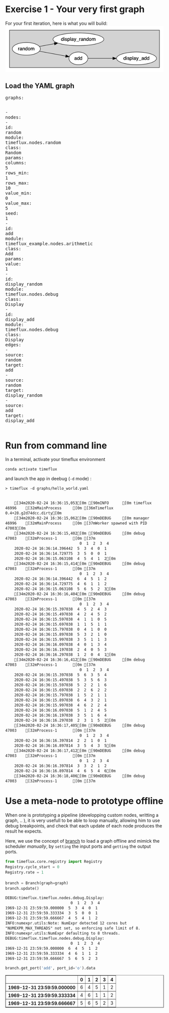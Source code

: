 # Exercise 1 - Your very first graph  

For your first iteration, here is what you will build:
<img src="img/hello_world.png" alt='hello_world'>


## Load the YAML graph 

<div class="highlight"><pre><span></span><span class="nt">graphs</span><span class="p">:</span>

  <span class="p p-Indicator">-</span> <span class="nt">nodes</span><span class="p">:</span>
    <span class="p p-Indicator">-</span> <span class="nt">id</span><span class="p">:</span> <span class="l l-Scalar l-Scalar-Plain">random</span>
      <span class="nt">module</span><span class="p">:</span> <span class="l l-Scalar l-Scalar-Plain">timeflux.nodes.random</span>
      <span class="nt">class</span><span class="p">:</span> <span class="l l-Scalar l-Scalar-Plain">Random</span>
      <span class="nt">params</span><span class="p">:</span>
        <span class="nt">columns</span><span class="p">:</span> <span class="l l-Scalar l-Scalar-Plain">5</span>
        <span class="nt">rows_min</span><span class="p">:</span> <span class="l l-Scalar l-Scalar-Plain">1</span>
        <span class="nt">rows_max</span><span class="p">:</span> <span class="l l-Scalar l-Scalar-Plain">10</span>
        <span class="nt">value_min</span><span class="p">:</span> <span class="l l-Scalar l-Scalar-Plain">0</span>
        <span class="nt">value_max</span><span class="p">:</span> <span class="l l-Scalar l-Scalar-Plain">5</span>
        <span class="nt">seed</span><span class="p">:</span> <span class="l l-Scalar l-Scalar-Plain">1</span>
    <span class="p p-Indicator">-</span> <span class="nt">id</span><span class="p">:</span> <span class="l l-Scalar l-Scalar-Plain">add</span>
      <span class="nt">module</span><span class="p">:</span> <span class="l l-Scalar l-Scalar-Plain">timeflux_example.nodes.arithmetic</span>
      <span class="nt">class</span><span class="p">:</span> <span class="l l-Scalar l-Scalar-Plain">Add</span>
      <span class="nt">params</span><span class="p">:</span>
        <span class="nt">value</span><span class="p">:</span> <span class="l l-Scalar l-Scalar-Plain">1</span>
    <span class="p p-Indicator">-</span> <span class="nt">id</span><span class="p">:</span> <span class="l l-Scalar l-Scalar-Plain">display_random</span>
      <span class="nt">module</span><span class="p">:</span> <span class="l l-Scalar l-Scalar-Plain">timeflux.nodes.debug</span>
      <span class="nt">class</span><span class="p">:</span> <span class="l l-Scalar l-Scalar-Plain">Display</span>
    <span class="p p-Indicator">-</span> <span class="nt">id</span><span class="p">:</span> <span class="l l-Scalar l-Scalar-Plain">display_add</span>
      <span class="nt">module</span><span class="p">:</span> <span class="l l-Scalar l-Scalar-Plain">timeflux.nodes.debug</span>
      <span class="nt">class</span><span class="p">:</span> <span class="l l-Scalar l-Scalar-Plain">Display</span>
    <span class="nt">edges</span><span class="p">:</span>
    <span class="p p-Indicator">-</span> <span class="nt">source</span><span class="p">:</span> <span class="l l-Scalar l-Scalar-Plain">random</span>
      <span class="nt">target</span><span class="p">:</span> <span class="l l-Scalar l-Scalar-Plain">add</span>
    <span class="p p-Indicator">-</span> <span class="nt">source</span><span class="p">:</span> <span class="l l-Scalar l-Scalar-Plain">random</span>
      <span class="nt">target</span><span class="p">:</span> <span class="l l-Scalar l-Scalar-Plain">display_random</span>
    <span class="p p-Indicator">-</span> <span class="nt">source</span><span class="p">:</span> <span class="l l-Scalar l-Scalar-Plain">add</span>
      <span class="nt">target</span><span class="p">:</span> <span class="l l-Scalar l-Scalar-Plain">display_add</span>
</pre></div>



# Run from command line 
In a terminal, activate your timeflux environment
```
conda activate timeflux
```
and launch the app in deebug (`-d` mode) : 

```
> timeflux -d graphs/hello_world.yaml 
```

```

    [34m2020-02-24 16:36:15,053[0m [90mINFO      [0m timeflux     46996    [32mMainProcess     [0m [36mTimeflux 0.4+28.g2d74dcc.dirty[0m
    [34m2020-02-24 16:36:15,062[0m [90mDEBUG     [0m manager      46996    [32mMainProcess     [0m [37mWorker spawned with PID 47003[0m
    [34m2020-02-24 16:36:15,402[0m [90mDEBUG     [0m debug        47003    [32mProcess-1       [0m [37m
                                 0  1  2  3  4
    2020-02-24 16:36:14.396442  5  3  4  0  1
    2020-02-24 16:36:14.729775  3  5  0  0  1
    2020-02-24 16:36:15.063108  4  5  4  1  2[0m
    [34m2020-02-24 16:36:15,414[0m [90mDEBUG     [0m debug        47003    [32mProcess-1       [0m [37m
                                 0  1  2  3  4
    2020-02-24 16:36:14.396442  6  4  5  1  2
    2020-02-24 16:36:14.729775  4  6  1  1  2
    2020-02-24 16:36:15.063108  5  6  5  2  3[0m
    [34m2020-02-24 16:36:16,404[0m [90mDEBUG     [0m debug        47003    [32mProcess-1       [0m [37m
                                 0  1  2  3  4
    2020-02-24 16:36:15.397038  4  5  2  4  3
    2020-02-24 16:36:15.497038  4  2  4  5  2
    2020-02-24 16:36:15.597038  4  1  1  0  5
    2020-02-24 16:36:15.697038  1  1  5  1  1
    2020-02-24 16:36:15.797038  0  4  1  0  0
    2020-02-24 16:36:15.897038  5  3  2  1  0
    2020-02-24 16:36:15.997038  3  5  1  1  3
    2020-02-24 16:36:16.097038  4  0  1  3  4
    2020-02-24 16:36:16.197038  2  4  0  5  3
    2020-02-24 16:36:16.297038  1  2  0  4  1[0m
    [34m2020-02-24 16:36:16,412[0m [90mDEBUG     [0m debug        47003    [32mProcess-1       [0m [37m
                                 0  1  2  3  4
    2020-02-24 16:36:15.397038  5  6  3  5  4
    2020-02-24 16:36:15.497038  5  3  5  6  3
    2020-02-24 16:36:15.597038  5  2  2  1  6
    2020-02-24 16:36:15.697038  2  2  6  2  2
    2020-02-24 16:36:15.797038  1  5  2  1  1
    2020-02-24 16:36:15.897038  6  4  3  2  1
    2020-02-24 16:36:15.997038  4  6  2  2  4
    2020-02-24 16:36:16.097038  5  1  2  4  5
    2020-02-24 16:36:16.197038  3  5  1  6  4
    2020-02-24 16:36:16.297038  2  3  1  5  2[0m
    [34m2020-02-24 16:36:17,405[0m [90mDEBUG     [0m debug        47003    [32mProcess-1       [0m [37m
                                 0  1  2  3  4
    2020-02-24 16:36:16.397814  2  2  1  0  1
    2020-02-24 16:36:16.897814  3  5  4  3  5[0m
    [34m2020-02-24 16:36:17,412[0m [90mDEBUG     [0m debug        47003    [32mProcess-1       [0m [37m
                                 0  1  2  3  4
    2020-02-24 16:36:16.397814  3  3  2  1  2
    2020-02-24 16:36:16.897814  4  6  5  4  6[0m
    [34m2020-02-24 16:36:18,406[0m [90mDEBUG     [0m debug        47003    [32mProcess-1       [0m [37m
```
                                 



# Use a meta-node to prototype offline

When one is prototyping a pipeline (developping custom nodes, writting a graph, .. ), it is very usefull to be able to loop manually, allowing him to use debug breakpoints, and check that each update of each node produces the result he expects.

Here, we use the concept of [branch](https://doc.timeflux.io/latest/extending/branches.html) to load a graph offline and mimick the scheduler *manually*, by `setting` the input ports and `getting` the output ports. 


```python
from timeflux.core.registry import Registry
Registry.cycle_start = 0
Registry.rate = 1

branch = Branch(graph=graph)
branch.update()


```

    DEBUG:timeflux.timeflux.nodes.debug.Display:
                                 0  1  2  3  4
    1969-12-31 23:59:59.000000  5  3  4  0  1
    1969-12-31 23:59:59.333334  3  5  0  0  1
    1969-12-31 23:59:59.666667  4  5  4  1  2
    INFO:numexpr.utils:Note: NumExpr detected 12 cores but "NUMEXPR_MAX_THREADS" not set, so enforcing safe limit of 8.
    INFO:numexpr.utils:NumExpr defaulting to 8 threads.
    DEBUG:timeflux.timeflux.nodes.debug.Display:
                                 0  1  2  3  4
    1969-12-31 23:59:59.000000  6  4  5  1  2
    1969-12-31 23:59:59.333334  4  6  1  1  2
    1969-12-31 23:59:59.666667  5  6  5  2  3



```python
branch.get_port('add', port_id='o').data
```




<div>
<style scoped>
    .dataframe tbody tr th:only-of-type {
        vertical-align: middle;
    }

    .dataframe tbody tr th {
        vertical-align: top;
    }

    .dataframe thead th {
        text-align: right;
    }
</style>
<table border="1" class="dataframe">
  <thead>
    <tr style="text-align: right;">
      <th></th>
      <th>0</th>
      <th>1</th>
      <th>2</th>
      <th>3</th>
      <th>4</th>
    </tr>
  </thead>
  <tbody>
    <tr>
      <th>1969-12-31 23:59:59.000000</th>
      <td>6</td>
      <td>4</td>
      <td>5</td>
      <td>1</td>
      <td>2</td>
    </tr>
    <tr>
      <th>1969-12-31 23:59:59.333334</th>
      <td>4</td>
      <td>6</td>
      <td>1</td>
      <td>1</td>
      <td>2</td>
    </tr>
    <tr>
      <th>1969-12-31 23:59:59.666667</th>
      <td>5</td>
      <td>6</td>
      <td>5</td>
      <td>2</td>
      <td>3</td>
    </tr>
  </tbody>
</table>
</div>


